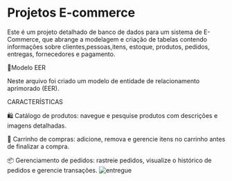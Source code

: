 # Projetos E-commerce
Este é um projeto detalhado de banco de dados para um sistema de E-Commerce, que abrange a modelagem e criação de tabelas contendo informações sobre clientes,pessoas,itens, estoque, produtos, pedidos, entregas, fornecedores e pagamento.

  📁Modelo EER
  
Neste arquivo foi criado um modelo de entidade de relacionamento aprimorado (EER).

  CARACTERÍSTICAS

🛍️ Catálogo de produtos: navegue e pesquise produtos com descrições e imagens detalhadas.

🛒 Carrinho de compras: adicione, remova e gerencie itens no carrinho antes de finalizar a compra.

📦 Gerenciamento de pedidos: rastreie pedidos, visualize o histórico de pedidos e gerencie transações.
![entregue](https://github.com/user-attachments/assets/62efdac6-2c0e-4189-9a3b-b6245bf3bcda)
